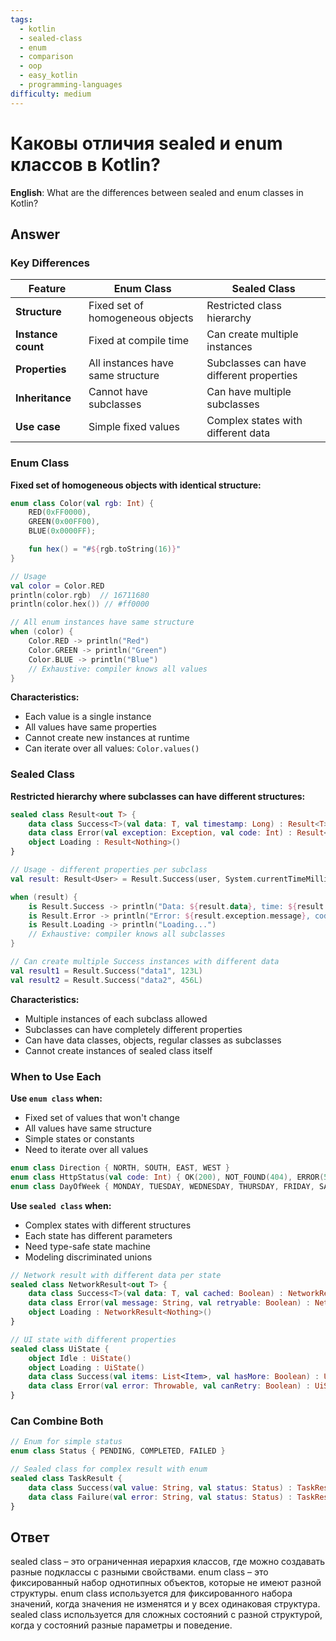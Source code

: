```yaml
---
tags:
  - kotlin
  - sealed-class
  - enum
  - comparison
  - oop
  - easy_kotlin
  - programming-languages
difficulty: medium
---
```


# Каковы отличия sealed и enum классов в Kotlin?

**English**: What are the differences between sealed and enum classes in Kotlin?

## Answer

### Key Differences

| Feature | Enum Class | Sealed Class |
|---------|-----------|--------------|
| **Structure** | Fixed set of homogeneous objects | Restricted class hierarchy |
| **Instance count** | Fixed at compile time | Can create multiple instances |
| **Properties** | All instances have same structure | Subclasses can have different properties |
| **Inheritance** | Cannot have subclasses | Can have multiple subclasses |
| **Use case** | Simple fixed values | Complex states with different data |

### Enum Class

**Fixed set of homogeneous objects with identical structure:**

```kotlin
enum class Color(val rgb: Int) {
    RED(0xFF0000),
    GREEN(0x00FF00),
    BLUE(0x0000FF);

    fun hex() = "#${rgb.toString(16)}"
}

// Usage
val color = Color.RED
println(color.rgb)  // 16711680
println(color.hex()) // #ff0000

// All enum instances have same structure
when (color) {
    Color.RED -> println("Red")
    Color.GREEN -> println("Green")
    Color.BLUE -> println("Blue")
    // Exhaustive: compiler knows all values
}
```

**Characteristics:**
- Each value is a single instance
- All values have same properties
- Cannot create new instances at runtime
- Can iterate over all values: `Color.values()`

### Sealed Class

**Restricted hierarchy where subclasses can have different structures:**

```kotlin
sealed class Result<out T> {
    data class Success<T>(val data: T, val timestamp: Long) : Result<T>()
    data class Error(val exception: Exception, val code: Int) : Result<Nothing>()
    object Loading : Result<Nothing>()
}

// Usage - different properties per subclass
val result: Result<User> = Result.Success(user, System.currentTimeMillis())

when (result) {
    is Result.Success -> println("Data: ${result.data}, time: ${result.timestamp}")
    is Result.Error -> println("Error: ${result.exception.message}, code: ${result.code}")
    is Result.Loading -> println("Loading...")
    // Exhaustive: compiler knows all subclasses
}

// Can create multiple Success instances with different data
val result1 = Result.Success("data1", 123L)
val result2 = Result.Success("data2", 456L)
```

**Characteristics:**
- Multiple instances of each subclass allowed
- Subclasses can have completely different properties
- Can have data classes, objects, regular classes as subclasses
- Cannot create instances of sealed class itself

### When to Use Each

**Use `enum class` when:**
- Fixed set of values that won't change
- All values have same structure
- Simple states or constants
- Need to iterate over all values

```kotlin
enum class Direction { NORTH, SOUTH, EAST, WEST }
enum class HttpStatus(val code: Int) { OK(200), NOT_FOUND(404), ERROR(500) }
enum class DayOfWeek { MONDAY, TUESDAY, WEDNESDAY, THURSDAY, FRIDAY, SATURDAY, SUNDAY }
```

**Use `sealed class` when:**
- Complex states with different structures
- Each state has different parameters
- Need type-safe state machine
- Modeling discriminated unions

```kotlin
// Network result with different data per state
sealed class NetworkResult<out T> {
    data class Success<T>(val data: T, val cached: Boolean) : NetworkResult<T>()
    data class Error(val message: String, val retryable: Boolean) : NetworkResult<Nothing>()
    object Loading : NetworkResult<Nothing>()
}

// UI state with different properties
sealed class UiState {
    object Idle : UiState()
    object Loading : UiState()
    data class Success(val items: List<Item>, val hasMore: Boolean) : UiState()
    data class Error(val error: Throwable, val canRetry: Boolean) : UiState()
}
```

### Can Combine Both

```kotlin
// Enum for simple status
enum class Status { PENDING, COMPLETED, FAILED }

// Sealed class for complex result with enum
sealed class TaskResult {
    data class Success(val value: String, val status: Status) : TaskResult()
    data class Failure(val error: String, val status: Status) : TaskResult()
}
```

## Ответ

sealed class – это ограниченная иерархия классов, где можно создавать разные подклассы с разными свойствами. enum class – это фиксированный набор однотипных объектов, которые не имеют разной структуры. enum class используется для фиксированного набора значений, когда значения не изменятся и у всех одинаковая структура. sealed class используется для сложных состояний с разной структурой, когда у состояний разные параметры и поведение.

